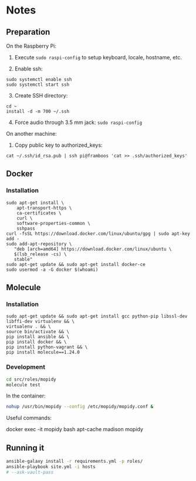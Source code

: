# Notes

## Preparation

On the Raspberry Pi:

1. Execute `sudo raspi-config` to setup keyboard, locale, hostname, etc.

2. Enable ssh:
  ```
  sudo systemctl enable ssh
  sudo systemctl start ssh
  ```
3. Create SSH directory:
  ```
  cd ~
  install -d -m 700 ~/.ssh
  ```

4. Force audio through 3.5 mm jack: `sudo raspi-config`

On another machine:

1. Copy public key to authorized_keys:
  ```
  cat ~/.ssh/id_rsa.pub | ssh pi@framboos 'cat >> .ssh/authorized_keys'
  ```

## Docker

### Installation

```
sudo apt-get install \
    apt-transport-https \
    ca-certificates \
    curl \
    software-properties-common \
    sshpass
curl -fsSL https://download.docker.com/linux/ubuntu/gpg | sudo apt-key add -
sudo add-apt-repository \
   "deb [arch=amd64] https://download.docker.com/linux/ubuntu \
   $(lsb_release -cs) \
   stable"
sudo apt-get update && sudo apt-get install docker-ce
sudo usermod -a -G docker $(whoami)
```

## Molecule

### Installation

```
sudo apt-get update && sudo apt-get install gcc python-pip libssl-dev libffi-dev virtualenv && \
virtualenv . && \
source bin/activate && \
pip install ansible && \
pip install docker && \
pip install python-vagrant && \
pip install molecule==1.24.0
```

### Development

```sh
cd src/roles/mopidy
molecule test
```

In the container:
```sh
nohup /usr/bin/mopidy --config /etc/mopidy/mopidy.conf &
```

Useful commands:

docker exec -it mopidy bash
apt-cache madison mopidy


## Running it

```sh
ansible-galaxy install -r requirements.yml -p roles/
ansible-playbook site.yml -i hosts
# --ask-vault-pass
```
